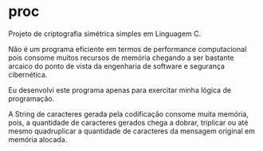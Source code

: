 # proc

Projeto de criptografia simétrica simples em Linguagem C.

Não é um programa eficiente em termos de performance computacional pois consome muitos recursos de memória chegando a ser bastante arcaico do ponto de vista da engenharia de software e segurança cibernética.

Eu desenvolvi este programa apenas para exercitar minha lógica de programação.



A String de caracteres gerada pela codificaçâo consome muita memória, pois, a quantidade de caracteres gerados chega a dobrar, triplicar ou até mesmo quadruplicar a quantidade de caracteres da mensagem original em memória alocada.
